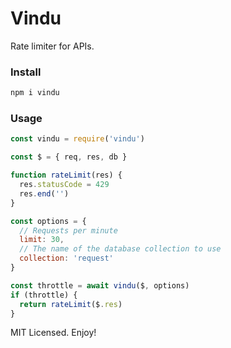# Vindu

Rate limiter for APIs.

### Install

```sh
npm i vindu
```

### Usage

```js
const vindu = require('vindu')

const $ = { req, res, db }

function rateLimit(res) {
  res.statusCode = 429
  res.end('')
}

const options = {
  // Requests per minute
  limit: 30,
  // The name of the database collection to use
  collection: 'request'
}

const throttle = await vindu($, options)
if (throttle) {
  return rateLimit($.res)
}
```

MIT Licensed. Enjoy!
